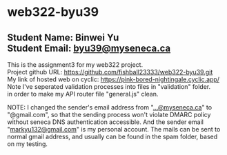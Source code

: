 # web322-byu39
Student Name: Binwei Yu  \
Student Email: byu39@myseneca.ca  
-------------------   
This is the assignment3 for my web322 project.  
Project github URL: https://github.com/fishball23333/web322-byu39.git  
My link of hosted web on cyclic: https://pink-bored-nightingale.cyclic.app/  
Note I've seperated validation processes into files in "validation" folder.  
in order to make my API router file "general.js" clean.  

NOTE: I changed the sender's email address from "...@myseneca.ca" to "@gmail.com", so that the sending process won't violate DMARC policy without seneca DNS authentication accessible. And the sender email "markyu132@gmail.com" is my personal account. The mails can be sent to normal gmail address, and usually can be found in the spam folder, based on my testing. 
